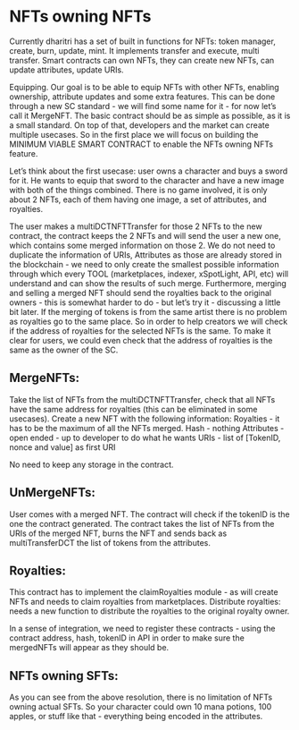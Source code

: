 # NFTs owning NFTs

Currently dharitri has a set of built in functions for NFTs: token manager, create, burn, update, mint. It implements transfer and execute, multi transfer. Smart contracts can own NFTs, they can create new NFTs, can update attributes, update URIs.

Equipping. Our goal is to be able to equip NFTs with other NFTs, enabling ownership, attribute updates and some extra features. This can be done through a new SC standard - we will find some name for it - for now let’s call it MergeNFT.  The basic contract should be as simple as possible, as it is a small standard. On top of that, developers and the market can create multiple usecases. So in the first place we will focus on building the MINIMUM VIABLE SMART CONTRACT to enable the NFTs owning NFTs feature.

Let’s think about the first usecase: user owns a character and buys a sword for it. He wants to equip that sword to the character and have a new image with both of the things combined. There is no game involved, it is only about 2 NFTs, each of them having one image, a set of attributes, and royalties.

The user makes a multiDCTNFTTransfer for those 2 NFTs to the new contract, the contract keeps the 2 NFTs and will send the user a new one, which contains some merged information on those 2. We do not need to duplicate the information of URIs, Attributes as those are already stored in the blockchain - we need to only create the smallest possible information through which every TOOL (marketplaces, indexer, xSpotLight, API, etc) will understand and can show the results of such merge. Furthermore, merging and selling a merged NFT should send the royalties back to the original owners - this is somewhat harder to do - but let’s try it - discussing a little bit later. If the merging of tokens is from the same artist there is no problem as royalties go to the same place. So in order to help creators we will check if the address of royalties for the selected NFTs is the same. To make it clear for users, we could even check that the address of royalties is the same as the owner of the SC.

## MergeNFTs:
Take the list of NFTs from the multiDCTNFTTransfer, check that all NFTs have the same address for royalties (this can be eliminated in some usecases). Create a new NFT with the following information:
Royalties - it has to be the maximum of all the NFTs merged.
Hash - nothing
Attributes - open ended - up to developer to do what he wants
URIs - list of [TokenID, nonce and value] as first URI

No need to keep any storage in the contract.

## UnMergeNFTs:
User comes with a merged NFT. The contract will check if the tokenID is the one the contract generated. The contract takes the list of NFTs from the URIs of the merged NFT, burns the NFT and sends back as multiTransferDCT the list of tokens from the attributes.

## Royalties:
This contract has to implement the claimRoyalties module - as will create NFTs and needs to claim royalties from marketplaces.
Distribute royalties: needs a new function to distribute the royalties to the original royalty owner.

In a sense of integration, we need to register these contracts - using the contract address, hash, tokenID in API in order to make sure the mergedNFTs will appear as they should be.

## NFTs owning SFTs:
As you can see from the above resolution, there is no limitation of NFTs owning actual SFTs. So your character could own 10 mana potions, 100 apples, or stuff like that - everything being encoded in the attributes.
